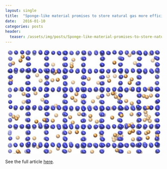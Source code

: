 ```yaml
---
layout: single
title:  "Sponge-like material promises to store natural gas more efficiently - UPI"
date:   2016-01-10
categories: posts
header:
  teaser: /assets/img/posts/Sponge-like-material-promises-to-store-natural-gas-more-efficiently.jpg
---
```

![ubi](/assets/img/posts/Sponge-like-material-promises-to-store-natural-gas-more-efficiently.jpg)

See the full article [here](https://www.upi.com/Science_News/2016/01/20/Sponge-like-material-promises-to-store-natural-gas-more-efficiently/8101453315667/).

